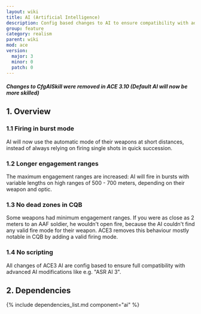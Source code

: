 ```yaml
---
layout: wiki
title: AI (Artificial Intelligence)
description: Config based changes to AI to ensure compatibility with advanced AI modifications.
group: feature
category: realism
parent: wiki
mod: ace
version:
  major: 3
  minor: 0
  patch: 0
---
```


<div class="panel callout">
    <h5>Changes to CfgAISkill were removed in ACE 3.10 (Default AI will now be more skilled)</h5>
</div>

## 1. Overview

### 1.1 Firing in burst mode
AI will now use the automatic mode of their weapons at short distances, instead of always relying on firing single shots in quick succession.

### 1.2 Longer engagement ranges
The maximum engagement ranges are increased: AI will fire in bursts with variable lengths on high ranges of 500 - 700 meters, depending on their weapon and optic.

### 1.3 No dead zones in CQB
Some weapons had minimum engagement ranges. If you were as close as 2 meters to an AAF soldier, he wouldn't open fire, because the AI couldn't find any valid fire mode for their weapon. ACE3 removes this behaviour mostly notable in CQB by adding a valid firing mode.

### 1.4 No scripting
All changes of ACE3 AI are config based to ensure full compatibility with advanced AI modifications like e.g. "ASR AI 3".

## 2. Dependencies

{% include dependencies_list.md component="ai" %}
